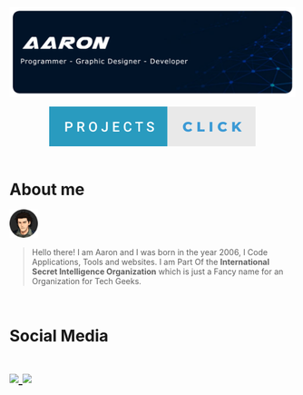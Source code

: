 
<p align="center">
		<img src="images/aaroncard.png">
</p>
<div align="center">
  <a href="https://github.com/CaptainAaron/Projects">
    <img src="https://raw.githubusercontent.com/CaptainAaron/CaptainAaron/87149fba226b159420bead8b5bc8389e215377e6/images/buttons/projects-click.svg">
  </a>
</div>
<br/>
<div>
  <h1>About me</h1>

  <img height="50px" width="50px" src="https://raw.githubusercontent.com/CaptainAaron/CaptainAaron/main/images/aaronprofileicon.webp">
</div>


> Hello there!
> I am Aaron and I was born in the year 2006,
> I Code Applications, Tools and websites.
> I am Part Of the **International Secret Intelligence Organization**
> which is just a Fancy name for an Organization for Tech Geeks.
<br/>
<h1>Social Media<h1>

<div>
	<a href="https://twitter.com/Operator_Aaron">
	<img src="https://abs.twimg.com/favicons/twitter.2.ico">
	<a href="https://www.facebook.com/profile.php?id=100016284162790"><img src="https://static.xx.fbcdn.net/rsrc.php/yD/r/d4ZIVX-5C-b.ico"></a>
</div>
